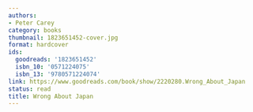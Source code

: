 ```yaml
---
authors:
- Peter Carey
category: books
thumbnail: 1823651452-cover.jpg
format: hardcover
ids:
  goodreads: '1823651452'
  isbn_10: '0571224075'
  isbn_13: '9780571224074'
link: https://www.goodreads.com/book/show/2220280.Wrong_About_Japan
status: read
title: Wrong About Japan
---
```

